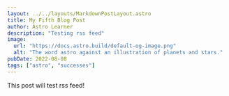 ```yaml
---
layout: ../../layouts/MarkdownPostLayout.astro
title: My Fifth Blog Post
author: Astro Learner
description: "Testing rss feed"
image:
  url: "https://docs.astro.build/default-og-image.png"
  alt: "The word astro against an illustration of planets and stars."
pubDate: 2022-08-08
tags: ["astro", "successes"]
---
```


This post will test rss feed!
